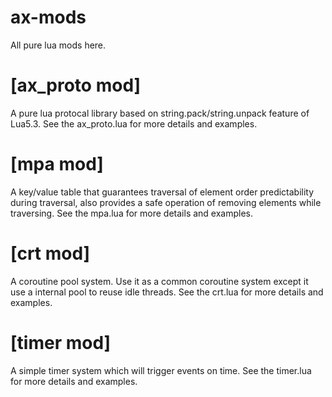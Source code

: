 # ax-mods
All pure lua mods here.


# [ax_proto mod]
A pure lua protocal library based on string.pack/string.unpack feature of Lua5.3.
See the ax_proto.lua for more details and examples.

# [mpa mod]
A key/value table that guarantees traversal of element order predictability during traversal, also provides a safe operation of removing elements while traversing.
See the mpa.lua for more details and examples.


# [crt mod]
A coroutine pool system. Use it as a common coroutine system except it use a internal pool to reuse idle threads.
See the crt.lua for more details and examples.

# [timer mod]
A simple timer system which will trigger events on time.
See the timer.lua for more details and examples.
